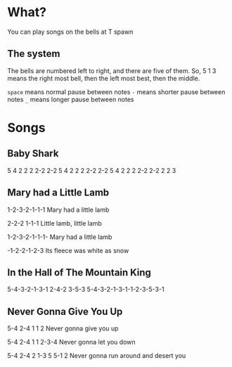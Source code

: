 # What?
You can play songs on the bells at T spawn
## The system
The bells are numbered left to right, and there are five of them.
So, 5 1 3 means the right most bell, then the left most best, then the middle.

`space` means normal pause between notes
`-` means shorter pause between notes
`_` means longer pause between notes
# Songs
## Baby Shark
5 4 2 2 2 2-2 2-2
5 4 2 2 2 2-2 2-2
5 4 2 2 2 2-2 2-2
2 2 3
## Mary had a Little Lamb
1-2-3-2-1-1-1
Mary had a little lamb

2-2-2 1-1-1
Little lamb, little lamb

1-2-3-2-1-1-1-
Mary had a little lamb

-1-2-2-1-2-3
Its fleece was white as snow
## In the Hall of The Mountain King
5-4-3-2-1-3-1
2-4-2 3-5-3
5-4-3-2-1-3-1-1-2-3-5-3-1
## Never Gonna Give You Up
5-4 2-4 1 1 2
Never gonna give you up

5-4 2-4 1 1 2-3-4
Never gonna let you down

5-4 2-4 2 1-3 5 5-1 2
Never gonna run around and desert you